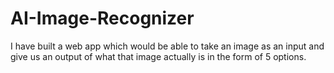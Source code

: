 # AI-Image-Recognizer
I have built a web app which would be able to take an image as an input and give us an output of what that image actually is in the form of 5 options.

